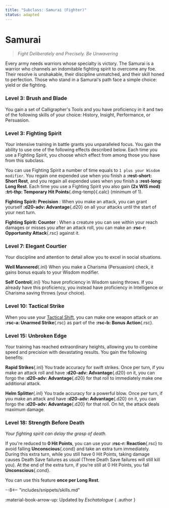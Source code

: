 ```yaml
---
title: "Subclass: Samurai (Fighter)"
status: adapted
---
```


<p style="display:none">
Fight Deliberately and Precisely. Be Unwavering
</p>

# Samurai

> *Fight Deliberately and Precisely. Be Unwavering*

Every army needs warriors whose specialty is victory. The Samurai is a warrior who channels an indomitable fighting spirit to overcome any foe. Their resolve is unshakable, their discipline unmatched, and their skill honed to perfection. Those who stand in a Samurai's path face a simple choice: yield or die fighting.

### Level 3: Brush and Blade

You gain a set of Calligrapher's Tools and you have proficiency in it and two of the following skills of your choice: History, Insight, Performance, or Persuasion.

### Level 3: Fighting Spirit

Your intensive training in battle grants you unparalleled focus. You gain the ability to use one of the following effects described below. Each time you use a Fighting Spirit, you choose which effect from among those you have from this subclass.

You can use Fighting Spirit a number of time equals to `1 plus your Wisdom modifier`. You regain one expended use when you finish a **:rest-short: Short Rest**, and you regain all expended uses when you finish a **:rest-long: Long Rest**. Each time you use a Fighting Spirit you also gain **(2x WIS mod) :trt-thp: Temporary Hit Points**{.dmg-temp}{.calc} (minimum of 1).

**Fighting Spirit: Precision**
:   When you make an attack, you can grant yourself **:d20-adv: Advantage**{.d20} on all your attacks until the start of your next turn.  
   
**Fighting Spirit: Counter**
:    When a creature you can see within your reach damages or misses you after an attack roll, you can make an **:rsc-r: Opportunity Attack**{.rsc} against it.

### Level 7: Elegant Courtier

Your discipline and attention to detail allow you to excel in social situations.

**Well Mannered**{.inl} When you make a Charisma (Persuasion) check, it gains bonus equals to your Wisdom modifier.

**Self Control**{.inl} You have proficiency in Wisdom saving throws. If you already have this proficiency, you instead have proficiency in Intelligence or Charisma saving throws (your choice).

### Level 10: Tactical Strike

When you use your [Tactical Shift](index.md#level-5-tactical-shift), you can make one weapon attack or an **:rsc-a: Unarmed Strike**{.rsc} as part of the **:rsc-b: Bonus Action**{.rsc}.

### Level 15: Unbroken Edge

Your training has reached extraordinary heights, allowing you to combine speed and precision with devastating results. You gain the following benefits: 

**Rapid Strikes**{.inl} You trade accuracy for swift strikes. Once per turn, if you make an attack roll and have **:d20-adv: Advantage**{.d20} on it, you can forgo the **:d20-adv: Advantage**{.d20} for that roll to immediately make one additional attack.

**Helm Splitter**{.inl} You trade accuracy for a powerful blow. Once per turn, if you make an attack and have **:d20-adv: Advantage**{.d20} on it, you can forgo the **:d20-adv: Advantage**{.d20} for that roll. On hit, the attack deals maximum damage.

### Level 18: Strength Before Death

*Your fighting spirit can delay the grasp of death.*

If you're reduced to **0 Hit Points**, you can use your **:rsc-r: Reaction**{.rsc} to avoid falling **Unconscious**{.cond} and take an extra turn immediately. During this extra turn, while you still have 0 Hit Points, taking damage causes Death Save failures as usual (Three Death Save failures will still kill you). At the end of the extra turn, if you're still at 0 Hit Points, you fall **Unconscious**{.cond}.  

You can use this feature **once per Long Rest**.

--8<-- "includes/snippets/skills.md"

:material-book-arrow-up: Updated by *Eschatologue*
{ .author }